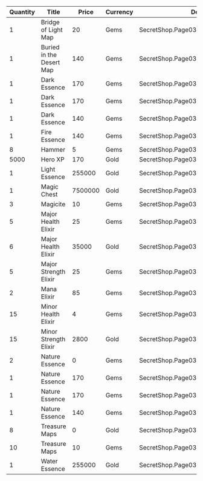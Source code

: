 | Quantity | Title | Price | Currency |  Dev Name |
| -------- | ----- | ----- | -------- |  -------- |
| 1 | Bridge of Light Map | 20 | Gems | SecretShop.Page03.TreasureMap.15 |
| 1 | Buried in the Desert Map | 140 | Gems | SecretShop.Page03.UnderworldTrader.54 |
| 1 | Dark Essence | 170 | Gems | SecretShop.Page03.Reagent.56 |
| 1 | Dark Essence | 170 | Gems | SecretShop.Page03.Shard.16 |
| 1 | Dark Essence | 140 | Gems | SecretShop.Page03.UnderworldTrader.35 |
| 1 | Fire Essence | 140 | Gems | SecretShop.Page03.UnderworldTrader.41 |
| 8 | Hammer | 5 | Gems | SecretShop.Page03.Misc.17 |
| 5000 | Hero XP | 170 | Gold | SecretShop.Page03.Misc.15 |
| 1 | Light Essence | 255000 | Gold | SecretShop.Page03.Reagent.39 |
| 1 | Magic Chest | 7500000 | Gold | SecretShop.Page03.CharShard.17 |
| 3 | Magicite | 10 | Gems | SecretShop.Page03.Ore.04 |
| 5 | Major Health Elixir | 25 | Gems | SecretShop.Page03.Elixir.16 |
| 6 | Major Health Elixir | 35000 | Gold | SecretShop.Page03.UnderworldTraderGold.07 |
| 5 | Major Strength Elixir | 25 | Gems | SecretShop.Page03.Elixir.19 |
| 2 | Mana Elixir | 85 | Gems | SecretShop.Page03.Elixir.18 |
| 15 | Minor Health Elixir | 4 | Gems | SecretShop.Page03.UnderworldTrader.33 |
| 15 | Minor Strength Elixir | 2800 | Gold | SecretShop.Page03.UnderworldTraderGold.10 |
| 2 | Nature Essence | 0 | Gems | SecretShop.Page03.Free.33 |
| 1 | Nature Essence | 170 | Gems | SecretShop.Page03.Reagent.55 |
| 1 | Nature Essence | 170 | Gems | SecretShop.Page03.Shard.19 |
| 1 | Nature Essence | 140 | Gems | SecretShop.Page03.UnderworldTrader.43 |
| 8 | Treasure Maps | 0 | Gold | SecretShop.Page03.Free.21 |
| 10 | Treasure Maps | 10 | Gems | SecretShop.Page03.TreasureMap.13 |
| 1 | Water Essence | 255000 | Gold | SecretShop.Page03.Reagent.34 |
